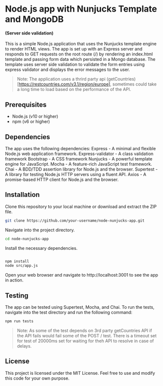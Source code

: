 # Node.js app with Nunjucks Template and MongoDB
#### (Server side validation)

This is a simple Node.js application that uses the Nunjucks template engine to render HTML views. The app is set up with an Express server and responds to GET requests on the root route (/) by rendering an index.html template and passing form data which persisted in a Mongo database. The template uses server side validation to validate the form entries using express validator and displays the error messages to the user.

> Note: The application uses a thrird party api (getCountries)[https://restcountries.com/v3.1/region/europe], sometimes could take a long time to load based on the performance of the API.
## Prerequisites

* Node.js (v10 or higher)
* npm (v6 or higher)

## Dependencies
The app uses the following dependencies:
Express - A minimal and flexible Node.js web application framework.
Express-validator - A class validation framework
Bootstrap - A CSS framework
Nunjucks - A powerful template engine for JavaScript.
Mocha - A feature-rich JavaScript test framework.
Chai - A BDD/TDD assertion library for Node.js and the browser.
Supertest - A library for testing Node.js HTTP servers using a fluent API.
Axios - A promise-based HTTP client for Node.js and the browser.

## Installation

Clone this repository to your local machine or download and extract the ZIP file.
```bash
git clone https://github.com/your-username/node-nunjucks-app.git
```

Navigate into the project directory.
```bash
cd node-nunjucks-app
```
Install the necessary dependencies.

```bash

npm install
node src/app.js
```
Open your web browser and navigate to http://localhost:3001 to see the app in action.

## Testing

The app can be tested using Supertest, Mocha, and Chai. To run the tests, navigate into the test directory and run the following command:

```bash
npm run tests
```

> Note: As some of the test depends on  3rd party getCountries API if the API fails would fail some of the POST / test. There is a timeout set for test of 20000ms set for waiting for theh API to resolve in case of delays.
## License
This project is licensed under the MIT License. Feel free to use and modify this code for your own purpose.